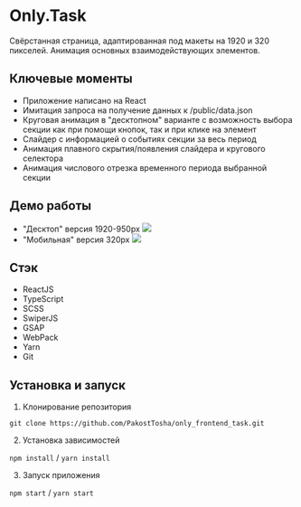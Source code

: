 # Only.Task

Свёрстанная страница, адаптированная под макеты на 1920 и 320 пикселей. Анимация основных взаимодействующих элементов.

## Ключевые моменты

-  Приложение написано на React
-  Имитация запроса на получение данных к /public/data.json
-  Круговая анимация в "десктопном" варианте с возможность выбора секции как при помощи кнопок, так и при клике на элемент
-  Слайдер с информацией о событиях секции за весь период
-  Анимация плавного скрытия/появления слайдера и кругового селектора
-  Анимация числового отрезка временного периода выбранной секции

## Демо работы

-  "Десктоп" версия 1920-950px
   <img src="https://github.com/user-attachments/assets/88afa392-bd16-4be2-b300-4e6916df6927"/>
-  "Мобильная" версия 320px
   <img src="https://github.com/user-attachments/assets/4567930f-20d1-4d4b-8490-334ffeaa6400"/>

## Стэк

-  ReactJS
-  TypeScript
-  SCSS
-  SwiperJS
-  GSAP
-  WebPack
-  Yarn
-  Git

## Установка и запуск

1. Клонирование репозитория

`git clone https://github.com/PakostTosha/only_frontend_task.git`

2. Установка зависимостей

`npm install` / `yarn install`

3. Запуск приложения

`npm start` / `yarn start`
